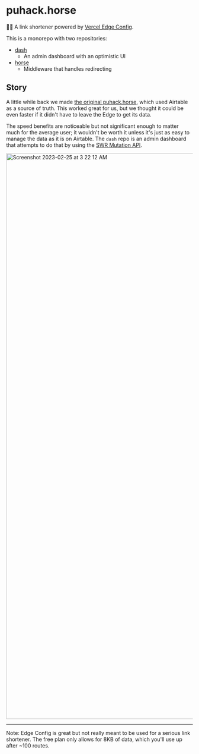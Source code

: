 # puhack.horse

🔗🐴 A link shortener powered by [Vercel Edge Config](https://vercel.com/blog/edge-config-ultra-low-latency-data-at-the-edge).

This is a monorepo with two repositories:

- [dash](https://github.com/purduehackers/puhack.horse/tree/main/dash)
  - An admin dashboard with an optimistic UI
- [horse](https://github.com/purduehackers/puhack.horse/tree/main/horse)
  - Middleware that handles redirecting
  
## Story

A little while back we made [the original puhack.horse](https://github.com/purduehackers/puhack.horse-airtable), which used Airtable as a source of truth. This worked great for us, but we thought it could be even faster if it didn't have to leave the Edge to get its data.

The speed benefits are noticeable but not significant enough to matter much for the average user; it wouldn't be worth it unless it's just as easy to manage the data as it is on Airtable. The `dash` repo is an admin dashboard that attempts to do that by using the [SWR Mutation API](https://swr.vercel.app/docs/mutation).

<img width="1522" alt="Screenshot 2023-02-25 at 3 22 12 AM" src="https://user-images.githubusercontent.com/14811170/221347293-5df14229-bbd9-4fe9-b56a-f4ed60439922.png">

---

Note: Edge Config is great but not really meant to be used for a serious link shortener. The free plan only allows for 8KB of data, which you'll use up after ~100 routes.
